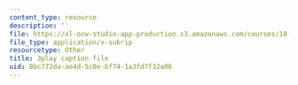```yaml
---
content_type: resource
description: ''
file: https://ol-ocw-studio-app-production.s3.amazonaws.com/courses/18-01-single-variable-calculus-fall-2006/8bc772daae4d5c0ebf741a3fd7f32a06_aeXp1zC6Hls.vtt
file_type: application/x-subrip
resourcetype: Other
title: 3play caption file
uid: 8bc772da-ae4d-5c0e-bf74-1a3fd7f32a06
---
```

